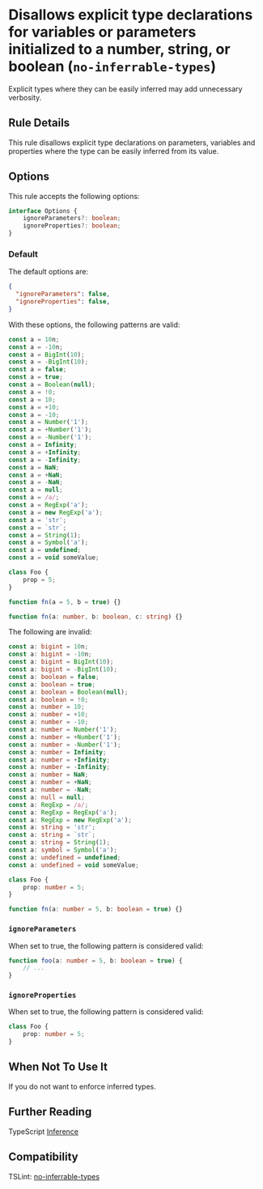 # Disallows explicit type declarations for variables or parameters initialized to a number, string, or boolean (`no-inferrable-types`)

Explicit types where they can be easily inferred may add unnecessary verbosity.

## Rule Details

This rule disallows explicit type declarations on parameters, variables
and properties where the type can be easily inferred from its value.

## Options

This rule accepts the following options:

```ts
interface Options {
    ignoreParameters?: boolean;
    ignoreProperties?: boolean;
}
```

### Default

The default options are:

```JSON
{
  "ignoreParameters": false,
  "ignoreProperties": false,
}
```

With these options, the following patterns are valid:

```ts
const a = 10n;
const a = -10n;
const a = BigInt(10);
const a = -BigInt(10);
const a = false;
const a = true;
const a = Boolean(null);
const a = !0;
const a = 10;
const a = +10;
const a = -10;
const a = Number('1');
const a = +Number('1');
const a = -Number('1');
const a = Infinity;
const a = +Infinity;
const a = -Infinity;
const a = NaN;
const a = +NaN;
const a = -NaN;
const a = null;
const a = /a/;
const a = RegExp('a');
const a = new RegExp('a');
const a = 'str';
const a = `str`;
const a = String(1);
const a = Symbol('a');
const a = undefined;
const a = void someValue;

class Foo {
    prop = 5;
}

function fn(a = 5, b = true) {}

function fn(a: number, b: boolean, c: string) {}
```

The following are invalid:

```ts
const a: bigint = 10n;
const a: bigint = -10n;
const a: bigint = BigInt(10);
const a: bigint = -BigInt(10);
const a: boolean = false;
const a: boolean = true;
const a: boolean = Boolean(null);
const a: boolean = !0;
const a: number = 10;
const a: number = +10;
const a: number = -10;
const a: number = Number('1');
const a: number = +Number('1');
const a: number = -Number('1');
const a: number = Infinity;
const a: number = +Infinity;
const a: number = -Infinity;
const a: number = NaN;
const a: number = +NaN;
const a: number = -NaN;
const a: null = null;
const a: RegExp = /a/;
const a: RegExp = RegExp('a');
const a: RegExp = new RegExp('a');
const a: string = 'str';
const a: string = `str`;
const a: string = String(1);
const a: symbol = Symbol('a');
const a: undefined = undefined;
const a: undefined = void someValue;

class Foo {
    prop: number = 5;
}

function fn(a: number = 5, b: boolean = true) {}
```

### `ignoreParameters`

When set to true, the following pattern is considered valid:

```ts
function foo(a: number = 5, b: boolean = true) {
    // ...
}
```

### `ignoreProperties`

When set to true, the following pattern is considered valid:

```ts
class Foo {
    prop: number = 5;
}
```

## When Not To Use It

If you do not want to enforce inferred types.

## Further Reading

TypeScript [Inference](https://www.typescriptlang.org/docs/handbook/type-inference.html)

## Compatibility

TSLint: [no-inferrable-types](https://palantir.github.io/tslint/rules/no-inferrable-types/)
